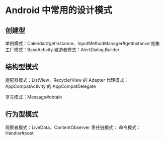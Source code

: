 # Android 中常用的设计模式

## 创建型
单例模式：Calendar#getInstance、InputMethodManager#getInstance
抽象工厂模式：BaseActivity
建造者模式：AlertDialog.Builder


## 结构型模式
适配器模式：ListView、RecyclerView 的 Adapter
代理模式：AppCompatActivity 的 AppCompatDelegate


享元模式：Message#obtain


## 行为型模式
观察者模式：LiveData、ContentObserver
责任链模式：
命令模式：Handler#post



 